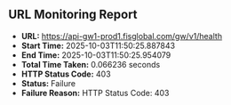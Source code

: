 ## URL Monitoring Report

- **URL:** https://api-gw1-prod1.fisglobal.com/gw/v1/health
- **Start Time:** 2025-10-03T11:50:25.887843
- **End Time:** 2025-10-03T11:50:25.954079
- **Total Time Taken:** 0.066236 seconds
- **HTTP Status Code:** 403
- **Status:** Failure
- **Failure Reason:** HTTP Status Code: 403
